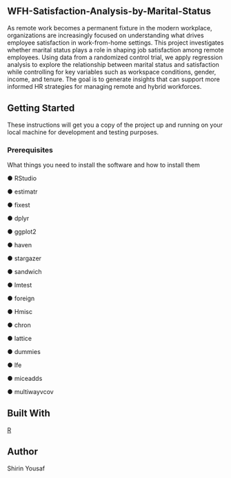 ## WFH-Satisfaction-Analysis-by-Marital-Status

As remote work becomes a permanent fixture in the modern workplace, organizations are increasingly focused on understanding what drives employee satisfaction in work-from-home settings. This project investigates whether marital status plays a role in shaping job satisfaction among remote employees. Using data from a randomized control trial, we apply regression analysis to explore the relationship between marital status and satisfaction while controlling for key variables such as workspace conditions, gender, income, and tenure. The goal is to generate insights that can support more informed HR strategies for managing remote and hybrid workforces.

## **Getting Started**
These instructions will get you a copy of the project up and running on your local machine for development and testing purposes.

### **Prerequisites**
What things you need to install the software and how to install them 

● RStudio

● estimatr

● fixest 

● dplyr 

● ggplot2

● haven  

● stargazer 

● sandwich  

● lmtest  

● foreign  

● Hmisc  

● chron  

● lattice  

● dummies  

● lfe  

● miceadds  

● multiwayvcov  

## **Built With**
[R](https://www.r-project.org/)

## **Author**
Shirin Yousaf
